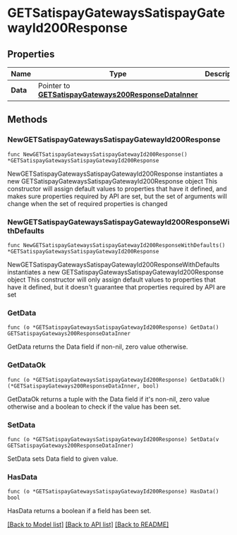# GETSatispayGatewaysSatispayGatewayId200Response

## Properties

Name | Type | Description | Notes
------------ | ------------- | ------------- | -------------
**Data** | Pointer to [**GETSatispayGateways200ResponseDataInner**](GETSatispayGateways200ResponseDataInner.md) |  | [optional] 

## Methods

### NewGETSatispayGatewaysSatispayGatewayId200Response

`func NewGETSatispayGatewaysSatispayGatewayId200Response() *GETSatispayGatewaysSatispayGatewayId200Response`

NewGETSatispayGatewaysSatispayGatewayId200Response instantiates a new GETSatispayGatewaysSatispayGatewayId200Response object
This constructor will assign default values to properties that have it defined,
and makes sure properties required by API are set, but the set of arguments
will change when the set of required properties is changed

### NewGETSatispayGatewaysSatispayGatewayId200ResponseWithDefaults

`func NewGETSatispayGatewaysSatispayGatewayId200ResponseWithDefaults() *GETSatispayGatewaysSatispayGatewayId200Response`

NewGETSatispayGatewaysSatispayGatewayId200ResponseWithDefaults instantiates a new GETSatispayGatewaysSatispayGatewayId200Response object
This constructor will only assign default values to properties that have it defined,
but it doesn't guarantee that properties required by API are set

### GetData

`func (o *GETSatispayGatewaysSatispayGatewayId200Response) GetData() GETSatispayGateways200ResponseDataInner`

GetData returns the Data field if non-nil, zero value otherwise.

### GetDataOk

`func (o *GETSatispayGatewaysSatispayGatewayId200Response) GetDataOk() (*GETSatispayGateways200ResponseDataInner, bool)`

GetDataOk returns a tuple with the Data field if it's non-nil, zero value otherwise
and a boolean to check if the value has been set.

### SetData

`func (o *GETSatispayGatewaysSatispayGatewayId200Response) SetData(v GETSatispayGateways200ResponseDataInner)`

SetData sets Data field to given value.

### HasData

`func (o *GETSatispayGatewaysSatispayGatewayId200Response) HasData() bool`

HasData returns a boolean if a field has been set.


[[Back to Model list]](../README.md#documentation-for-models) [[Back to API list]](../README.md#documentation-for-api-endpoints) [[Back to README]](../README.md)



